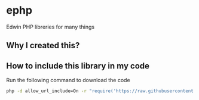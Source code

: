 # ephp
Edwin PHP libreries for many things

## Why I created this?


## How to include this library in my code
Run the following command to download the code
```sh
php -d allow_url_include=On -r "require('https://raw.githubusercontent.com/edwrodrig/ephp/master/scripts/lib.php');"
```

